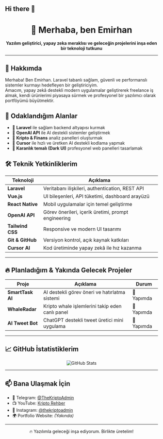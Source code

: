 ## Hi there 👋
<h1 align="center">👋 Merhaba, ben Emirhan</h1>

<p align="center">
  <b>Yazılım geliştirici, yapay zeka meraklısı ve geleceğin projelerini inşa eden bir teknoloji tutkunu</b>  
</p>

---

## 🧠 Hakkımda

Merhaba! Ben Emirhan. Laravel tabanlı sağlam, güvenli ve performanslı sistemler kurmayı hedefleyen bir geliştiriciyim.  
Amacım, yapay zekâ destekli modern uygulamalar geliştirerek freelance iş almak, kendi ürünlerimi piyasaya sürmek ve profesyonel bir yazılımcı olarak portföyümü büyütmektir.

## 🎯 Odaklandığım Alanlar
- 🔹 **Laravel** ile sağlam backend altyapısı kurmak
- 🔹 **OpenAI API** ile AI destekli sistemler geliştirmek
- 🔹 **Kripto & Finans** analiz panelleri oluşturmak
- 🔹 **Cursor** ile hızlı ve üretken AI destekli kodlama yapmak
- 🔹 **Karanlık temalı (Dark UI)** profesyonel web panelleri tasarlamak

## 🛠️ Teknik Yetkinliklerim
| Teknoloji     | Açıklama |
|---------------|----------|
| **Laravel**   | Veritabanı ilişkileri, authentication, REST API |
| **Vue.js**    | UI bileşenleri, API tüketimi, dashboard arayüzü |
| **React Native** | Mobil uygulamalar için temel geliştirme |
| **OpenAI API** | Görev önerileri, içerik üretimi, prompt engineering |
| **Tailwind CSS** | Responsive ve modern UI tasarımı |
| **Git & GitHub** | Versiyon kontrol, açık kaynak katkıları |
| **Cursor AI** | Kod üretiminde yapay zekâ ile hız kazanma |

---

## 🔥 Planladığım & Yakında Gelecek Projeler

| Proje | Açıklama | Durum |
|-------|----------|--------|
| **SmartTask AI** | AI destekli görev öneri ve hatırlatma sistemi | 🚧 Yapımda |
| **WhaleRadar** | Kripto whale işlemlerini takip eden canlı panel | 🚧 Yapımda |
| **AI Tweet Bot** | ChatGPT destekli tweet üretici mini uygulama | 🚧 Yapımda |

---

## 📈 GitHub İstatistiklerim

<p align="center">
  <img src="https://github-readme-stats.vercel.app/api?username=EmirhanTheKriptoAdmin&show_icons=true&theme=tokyonight" alt="GitHub Stats" />
</p>

---

## 📫 Bana Ulaşmak İçin

- 🧠 Telegram: [@TheKriptoAdmin](https://t.me/TheKriptoAdmin)
- 📺 YouTube: [Kripto Rehber](https://www.youtube.com/@Kripto_Rehber)
- 🧩 Instagram: [@thekriptoadmin](https://instagram.com/thekriptoadmin)
- 🌍 Portfolio Website: *(Yakında)*

---

<p align="center">🔥 Yazılımla geleceği inşa ediyorum. Birlikte üretelim!</p>


<!--
**CodeCrafted0/CodeCrafted0** is a ✨ _special_ ✨ repository because its `README.md` (this file) appears on your GitHub profile.

Here are some ideas to get you started:

- 🔭 I’m currently working on ...
- 🌱 I’m currently learning ...
- 👯 I’m looking to collaborate on ...
- 🤔 I’m looking for help with ...
- 💬 Ask me about ...
- 📫 How to reach me: ...
- 😄 Pronouns: ...
- ⚡ Fun fact: ...
-->
